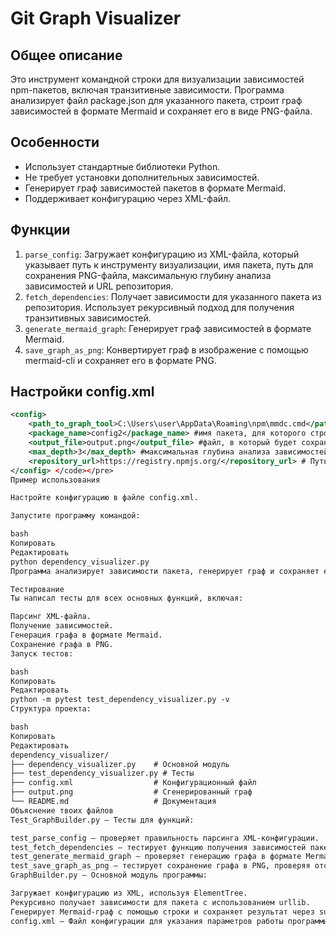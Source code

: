 # Git Graph Visualizer #

## Общее описание ##
Это инструмент командной строки для визуализации зависимостей npm-пакетов, включая транзитивные зависимости. Программа анализирует файл package.json для указанного пакета, строит граф зависимостей в формате Mermaid и сохраняет его в виде PNG-файла.

## Особенности ##
- Использует стандартные библиотеки Python.
- Не требует установки дополнительных зависимостей.
- Генерирует граф зависимостей пакетов в формате Mermaid.
- Поддерживает конфигурацию через XML-файл.

## Функции ##
1. <code>parse_config</code>: Загружает конфигурацию из XML-файла, который указывает путь к инструменту визуализации, имя пакета, путь для сохранения PNG-файла, максимальную глубину анализа зависимостей и URL репозитория.
2. <code>fetch_dependencies</code>: Получает зависимости для указанного пакета из репозитория. Использует рекурсивный подход для получения транзитивных зависимостей.
3. <code>generate_mermaid_graph</code>: Генерирует граф зависимостей в формате Mermaid.
4. <code>save_graph_as_png</code>: Конвертирует граф в изображение с помощью mermaid-cli и сохраняет его в формате PNG.

## Настройки config.xml ##
```xml
<config>
    <path_to_graph_tool>C:\Users\user\AppData\Roaming\npm\mmdc.cmd</path_to_graph_tool> #путь к Mermaid CLI
    <package_name>config2</package_name> #имя пакета, для которого строится граф 
    <output_file>output.png</output_file> #файл, в который будет сохранён изображённый граф 
    <max_depth>3</max_depth> #максимальная глубина анализа зависимостей
    <repository_url>https://registry.npmjs.org/</repository_url> # Путь к git репозиторию, из которого будут извлечены данные о зависимостях
</config> </code></pre>
Пример использования

Настройте конфигурацию в файле config.xml.

Запустите программу командой:

bash
Копировать
Редактировать
python dependency_visualizer.py
Программа анализирует зависимости пакета, генерирует граф и сохраняет его как output.png.

Тестирование
Ты написал тесты для всех основных функций, включая:

Парсинг XML-файла.
Получение зависимостей.
Генерация графа в формате Mermaid.
Сохранение графа в PNG.
Запуск тестов:

bash
Копировать
Редактировать
python -m pytest test_dependency_visualizer.py -v
Структура проекта:

bash
Копировать
Редактировать
dependency_visualizer/
├── dependency_visualizer.py    # Основной модуль
├── test_dependency_visualizer.py # Тесты
├── config.xml                  # Конфигурационный файл
├── output.png                  # Сгенерированный граф
└── README.md                   # Документация
Объяснение твоих файлов
Test_GraphBuilder.py — Тесты для функций:

test_parse_config — проверяет правильность парсинга XML-конфигурации.
test_fetch_dependencies — тестирует функцию получения зависимостей пакета.
test_generate_mermaid_graph — проверяет генерацию графа в формате Mermaid.
test_save_graph_as_png — тестирует сохранение графа в PNG, проверяя отсутствие ошибок при выполнении.
GraphBuilder.py — Основной модуль программы:

Загружает конфигурацию из XML, используя ElementTree.
Рекурсивно получает зависимости для пакета с использованием urllib.
Генерирует Mermaid-граф с помощью строки и сохраняет результат через subprocess.run.
config.xml — Файл конфигурации для указания параметров работы программы, таких как путь к инструменту визуализации, имя пакета для анализа, путь для сохранения результата и URL репозитория.
